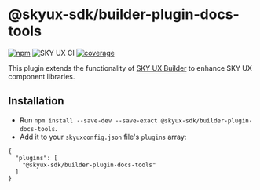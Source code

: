 # @skyux-sdk/builder-plugin-docs-tools

[![npm](https://img.shields.io/npm/v/@skyux-sdk/builder-plugin-docs-tools.svg)](https://www.npmjs.com/package/@skyux-sdk/builder-plugin-docs-tools)
![SKY UX CI](https://github.com/blackbaud/skyux-sdk-builder-plugin-docs-tools/workflows/SKY%20UX%20CI/badge.svg)
[![coverage](https://codecov.io/gh/blackbaud/skyux-sdk-builder-plugin-docs-tools/branch/master/graphs/badge.svg?branch=master)](https://codecov.io/gh/blackbaud/skyux-sdk-builder-plugin-docs-tools/branch/master)

This plugin extends the functionality of [SKY UX Builder](https://github.com/blackbaud/skyux-sdk-builder) to enhance SKY UX component libraries.

## Installation

- Run `npm install --save-dev --save-exact @skyux-sdk/builder-plugin-docs-tools`.
- Add it to your `skyuxconfig.json` file's `plugins` array:

```
{
  "plugins": [
    "@skyux-sdk/builder-plugin-docs-tools"
  ]
}
```

